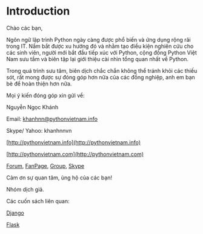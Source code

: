 # Introduction

Chào các bạn,

Ngôn ngữ lập trình Python ngày càng được phổ biến và ứng dụng rộng rãi trong IT. Nắm bắt được xu hướng đó và nhằm tạo điều kiện nghiên cứu cho các sinh viên, người mới bắt đầu tiếp xúc với Python, cộng đồng Python Việt Nam sưu tầm và biên tập lại giới thiệu cài nhìn tổng quan nhất về Python.

Trong quá trình sưu tâm, biên dịch chắc chắn không thể tránh khỏi các thiếu sót, rất mong được sự đóng góp hơn nữa của các đồng nghiệp, anh em bạn bè để hoàn thiện hơn nữa.

Mọi ý kiến đóng góp xin gửi về:

Nguyễn Ngọc Khánh

Email: khanhnn@pythonvietnam.info

Skype/ Yahoo: khanhnnvn

[http://pythonvietnam.info](http://pythonvietnam.info)

[http://pythonvietnam.com](http://pythonvietnam.com)

[Forum](http://pycon.vn), [FanPage](https://www.facebook.com/pythonvietnam), [Group](https://www.facebook.com/groups/pythonvn/), [Skype](https://join.skype.com/JdrqL4K68uky)

Cảm ơn sự quan tâm, ủng hộ của các bạn!

Nhóm dịch giả.

Các cuốn sách liên quan:

[Django](https://django.pythonvietnam.info)

[Flask](https://flask.pythonvietnam.info)

